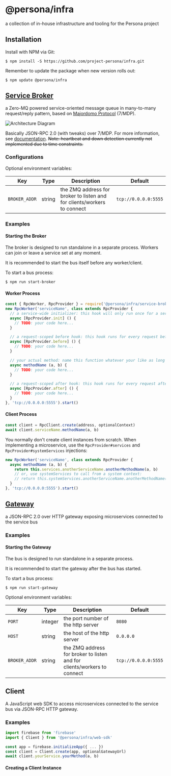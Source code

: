 # @persona/infra

a collection of in-house infrastructure and tooling for the Persona project

## Installation

Install with NPM via Git:

```
$ npm install -S https://github.com/project-persona/infra.git
```

Remember to update the package when new version rolls out:

```
$ npm update @persona/infra
```

## [Service Broker](service-broker)

a Zero-MQ powered service-oriented message queue in many-to-many request/reply pattern, based on
[Majordomo Protocol](https://rfc.zeromq.org/spec/7/) (7/MDP).

![Architecture Diagram](https://rfc.zeromq.org/rfcs/7/1.png)

Basically JSON-RPC 2.0 (with tweaks) over 7/MDP. For more information, see [documentation](service-broker). ~~Note: 
heartbeat and down detection currently not implemented due to time constraints.~~

### Configurations

Optional environment variables:

| Key           | Type    | Description                                                            | Default              |
|---------------|---------|------------------------------------------------------------------------|----------------------|
| `BROKER_ADDR` | string | the ZMQ address for broker to listen and for clients/workers to connect | `tcp://0.0.0.0:5555` |

### Examples

#### Starting the Broker

The broker is designed to run standalone in a separate process. Workers can join or leave a service set at any moment.

It is recommended to start the bus itself before any worker/client.

To start a bus process:

```
$ npm run start-broker
```

#### Worker Process

```js
const { RpcWorker, RpcProvider } = require('@persona/infra/service-broker')
new RpcWorker('serviceName', class extends RpcProvider {
  // a service-wide initializer: this hook will only run once for a service
  async [RpcProvider.init] () {
    // TODO: your code here...
  }

  // a request-scoped before hook: this hook runs for every request before your actually method
  async [RpcProvider.before] () {
    // TODO: your code here...
  }

  // your actual method: name this function whatever your like as long as it's human readable
  async methodName (a, b) {
    // TODO: your code here...
  }

  // a request-scoped after hook: this hook runs for every request after your actually method
  async [RpcProvider.after] () {
    // TODO: your code here...
  }
}, 'tcp://0.0.0.0:5555').start()
```

#### Client Process

```js
const client = RpcClient.create(address, optionalContext)
await client.serviceName.methodName(a, b)
```

You normally don't create client instances from scratch. When implementing a microservice, use the 
`RpcProvider#services` and `RpcProvider#systemServices` injections:

```js
new RpcWorker('serviceName', class extends RpcProvider {
  async methodName (a, b) {
    return this.services.anotherServiceName.anotherMethodName(a, b)
    // or, use systemServices to call from a system context:
    // return this.systemServices.anotherServiceName.anotherMethodName(a, b)
  }
}, 'tcp://0.0.0.0:5555').start()
```

## [Gateway](api-gateway)

a JSON-RPC 2.0 over HTTP gateway exposing microservices connected to the service bus

### Examples

#### Starting the Gateway

The bus is designed to run standalone in a separate process.

It is recommended to start the gateway after the bus has started.

To start a bus process:

```
$ npm run start-gateway
```

Optional environment variables:

| Key           | Type    | Description                                                             | Default              |
|---------------|---------|-------------------------------------------------------------------------|----------------------|
| `PORT`        | integer | the port number of the http server                                      | `8080`               |
| `HOST`        | string  | the host of the http server                                             | `0.0.0.0`            |
| `BROKER_ADDR` | string  | the ZMQ address for broker to listen and for clients/workers to connect | `tcp://0.0.0.0:5555` |

## Client

A JavaScript web SDK to access microservices connected to the service bus via JSON-RPC HTTP gateway.

### Examples

```js
import firebase from 'firebase'
import { Client } from '@persona/infra/web-sdk'

const app = firebase.initializeApp({ ... })
const client = Client.create(app, optionalGatewayUrl)
await client.yourService.yourMethod(a, b)
```

#### Creating a Client Instance
